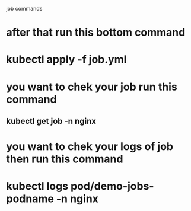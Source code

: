 



job commands

# after that run this bottom command 
# kubectl apply -f job.yml 

# you want to chek your  job run this command 
## kubectl get job -n nginx

# you want to chek your logs of job then run this command 
# kubectl logs pod/demo-jobs-podname -n nginx
